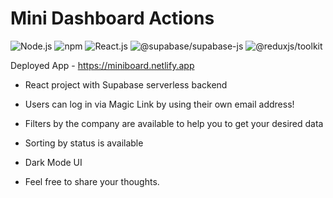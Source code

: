 # Mini Dashboard Actions

![Node.js](https://img.shields.io/badge/Node.js-v18.14.0-brightgreen.svg)
![npm](https://img.shields.io/badge/npm-v9-red.svg)
![React.js](https://img.shields.io/badge/React.js-v18.2.0-blue.svg)
![@supabase/supabase-js](https://img.shields.io/badge/@supabase/supabasejs-v2.31.0-yellow.svg)
![@reduxjs/toolkit](https://img.shields.io/badge/@reduxjs/toolkit-v1.9.5-brown.svg)

Deployed App - https://miniboard.netlify.app

- React project with Supabase serverless backend
- Users can log in via Magic Link by using their own email address!
- Filters by the company are available to help you to get your desired data
- Sorting by status is available
- Dark Mode UI

- Feel free to share your thoughts.
